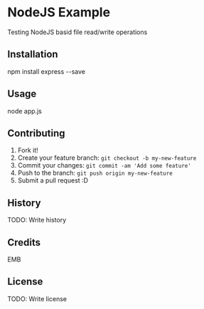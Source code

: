 # NodeJS Example

Testing NodeJS basid file read/write operations

## Installation

npm install express --save

## Usage

node app.js

## Contributing

1. Fork it!
2. Create your feature branch: `git checkout -b my-new-feature`
3. Commit your changes: `git commit -am 'Add some feature'`
4. Push to the branch: `git push origin my-new-feature`
5. Submit a pull request :D

## History

TODO: Write history

## Credits

EMB

## License

TODO: Write license
